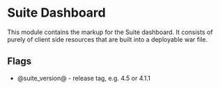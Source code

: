 # Suite Dashboard

This module contains the markup for the Suite dashboard. It consists of purely of
client side resources that are built into a deployable war file.

## Flags

  * @suite_version@ - release tag, e.g. 4.5 or 4.1.1
